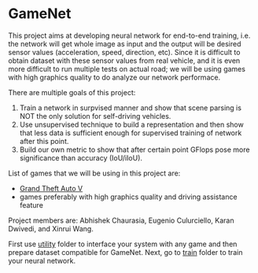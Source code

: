 # GameNet

This project aims at developing neural network for end-to-end training, i.e. the network will get whole image as input and the output will be desired sensor values (acceleration, speed, direction, etc).
Since it is difficult to obtain dataset with these sensor values from real vehicle, and it is even more difficult to run multiple tests on actual road; we will be using games with high graphics quality to do analyze our network performace.

There are multiple goals of this project:

1. Train a network in surpvised manner and show that scene parsing is NOT the only solution for self-driving vehicles.
2. Use unsupervised technique to build a representation and then show that less data is sufficient enough for supervised training of network after this point.
3. Build our own metric to show that after certain point GFlops pose more significance than accuracy (IoU/iIoU).

List of games that we will be using in this project are:
+ [Grand Theft Auto V](http://www.rockstargames.com/V/)
+ games preferably with high graphics quality and driving assistance feature

Project members are: Abhishek Chaurasia, Eugenio Culurciello, Karan Dwivedi, and Xinrui Wang.

First use [utility](utils) folder to interface your system with any game and then prepare dataset compatible for GameNet.
Next, go to [train](train) folder to train your  neural network.
